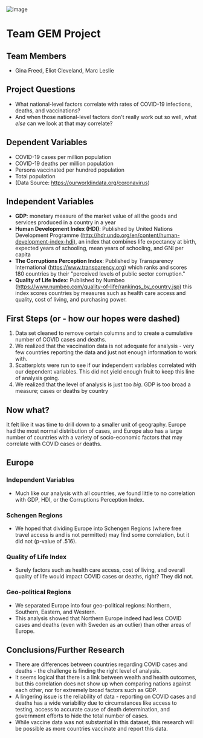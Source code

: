 ![image](https://user-images.githubusercontent.com/79372665/134965605-787e84e3-b9ae-45f6-aa78-70b4e84506ab.png)

# Team GEM Project

## Team Members
* Gina Freed, Eliot Cleveland, Marc Leslie

## Project Questions
* What national-level factors correlate with rates of COVID-19 infections, deaths, and vaccinations?  
* And when those national-level factors don't really work out so well, what _else_ can we look at that may correlate?

## Dependent Variables
* COVID-19 cases per million population
* COVID-19 deaths per million population
* Persons vaccinated per hundred population
* Total population
* (Data Source: https://ourworldindata.org/coronavirus)

## Independent Variables
* **GDP**: monetary measure of the market value of all the goods and services produced in a country in a year
* **Human Development Index (HDI)**: Published by United Nations Development Programme (http://hdr.undp.org/en/content/human-development-index-hdi), an index that combines life expectancy at birth, expected years of schooling, mean years of schooling, and GNI per capita
* **The Corruptions Perception Index**: Published by Transparency International (https://www.transparency.org) which ranks and scores 180 countries by their "perceived levels of public sector corruption."
* **Quality of Life Index**: Published by Numbeo (https://www.numbeo.com/quality-of-life/rankings_by_country.jsp) this index scores countries by measures such as health care access and quality, cost of living, and purchasing power. 

## First Steps (or - how our hopes were dashed)
1. Data set cleaned to remove certain columns and to create a cumulative number of COVID cases and deaths.
2. We realized that the vaccination data is not adequate for analysis - very few countries reporting the data and just not enough information to work with.
3. Scatterplots were run to see if our independent variables correlated with our dependent variables.  This did not yield enough fruit to keep this line of analysis going.
4. We realized that the level of analysis is just too _big_.  GDP is too broad a measure; cases or deaths by country 

## Now what?
It felt like it was time to drill down to a smaller unit of geography.  Europe had the most normal distribution of cases, and Europe also has a large number of countries with a variety of socio-economic factors that may correlate with COVID cases or deaths.  

## Europe
### Independent Variables
* Much like our analysis with all countries, we found little to no correlation with GDP, HDI, or the Corruptions Perception Index.
### Schengen Regions
* We hoped that dividing Europe into Schengen Regions (where free travel access is and is not permitted) may find some correlation, but it did not (p-value of .516).
### Quality of Life Index
* Surely factors such as health care access, cost of living, and overall quality of life would impact COVID cases or deaths, right?  They did not.  
### Geo-political Regions
* We separated Europe into four geo-political regions: Northern, Southern, Eastern, and Western.  
* This analysis showed that Northern Europe indeed had less COVID cases and deaths (even with Sweden as an outlier) than other areas of Europe.

## Conclusions/Further Research
* There are differences between countries regarding COVID cases and deaths - the challenge is finding the right level of analysis.
* It seems logical that there is a link between wealth and health outcomes, but this correlation does not show up when comparing nations against each other, nor for extremely broad factors such as GDP.
* A lingering issue is the reliability of data - reporting on COVID cases and deaths has a wide variability due to circumstances like access to testing, access to accurate cause of death determination, and government efforts to hide the total number of cases.
* While vaccine data was not substantial in this dataset, this research will be possible as more countries vaccinate and report this data.

